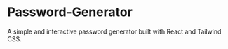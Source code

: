 # Password-Generator
A simple and interactive password generator built with React and Tailwind CSS.
